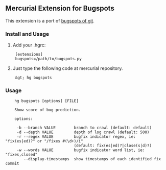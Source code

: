 ## Mercurial Extension for Bugspots

This extension is a port of [bugspots of git](https://github.com/igrigorik/bugspots).

### Install and Usage

1. Add your .hgrc:

        [extensions]
        bugspots=/path/to/bugspots.py

2. Just type the following code at mercurial repository.

        &gt; hg bugspots

### Usage

        hg bugspots [options] [FILE]
        
        Show score of bug prediction.
        
        options:
        
         -b --branch VALUE        branch to crawl (default: default)
         -d --depth VALUE         depth of log crawl (default: 500)
         -r --regex VALUE         bugfix indicator regex, ie: "fix(es|ed)?" or "/fixes #(\d+)/i"
                                  (default: fix(es|ed)?|close(s|d)?)
         -w --words VALUE         bugfix indicator word list, ie: "fixes,closed"
            --display-timestamps  show timestamps of each identified fix commit

